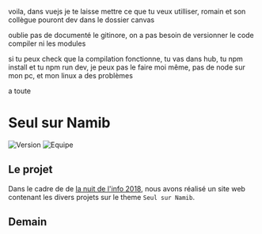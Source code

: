 voila, dans vuejs je te laisse mettre ce que tu veux utilliser, romain et son collègue pouront dev dans le dossier canvas 

oublie pas de documenté le gitinore, on a pas besoin de versionner le code compiler ni les modules

si tu peux check que la compilation fonctionne, tu vas dans hub, tu npm install et tu npm run dev, je peux pas le faire moi même, pas de node sur mon pc, et mon linux a des problèmes

a toute


# Seul sur Namib

![Version][version]
![Equipe][equipe]

## Le projet

Dans le cadre de de [la nuit de l'info 2018](https://www.nuitdelinfo.com/), nous avons réalisé un site web contenant les divers projets sur le theme  ```Seul sur Namib```.

## Demain






[version]: https://flat.badgen.net/badge/release/v0.0.1/green
[equipe]: https://flat.badgen.net/badge/equipe/echo%20byte%20reborn/blue
[equipe]: https://flat.badgen.net/badge/equipe/echo%20byte%20reborn/blue
